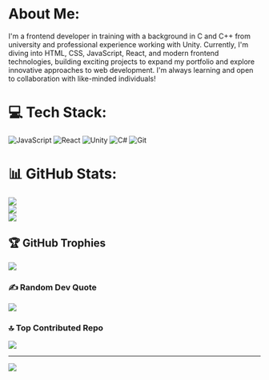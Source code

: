 # About Me:
I'm a frontend developer in training with a background in C and C++ from university and professional experience working with Unity. Currently, I'm diving into HTML, CSS, JavaScript, React, and modern frontend technologies, building exciting projects to expand my portfolio and explore innovative approaches to web development. I'm always learning and open to collaboration with like-minded individuals!

# 💻 Tech Stack:
![JavaScript](https://img.shields.io/badge/javascript-%23323330.svg?style=for-the-badge&logo=javascript&logoColor=%23F7DF1E) ![React](https://img.shields.io/badge/react-%2320232a.svg?style=for-the-badge&logo=react&logoColor=%2361DAFB) ![Unity](https://img.shields.io/badge/unity-%23000000.svg?style=for-the-badge&logo=unity&logoColor=white) ![C#](https://img.shields.io/badge/c%23-%23239120.svg?style=for-the-badge&logo=csharp&logoColor=white) ![Git](https://img.shields.io/badge/git-%23F05033.svg?style=for-the-badge&logo=git&logoColor=white)
# 📊 GitHub Stats:
![](https://github-readme-stats.vercel.app/api?username=bynd1u&theme=neon&hide_border=false&include_all_commits=true&count_private=true)<br/>
![](https://github-readme-streak-stats.herokuapp.com/?user=bynd1u&theme=neon&hide_border=false)<br/>
![](https://github-readme-stats.vercel.app/api/top-langs/?username=bynd1u&theme=neon&hide_border=false&include_all_commits=true&count_private=true&layout=compact)

## 🏆 GitHub Trophies
![](https://github-profile-trophy.vercel.app/?username=bynd1u&theme=neon&no-frame=false&no-bg=true&margin-w=4)

### ✍️ Random Dev Quote
![](https://quotes-github-readme.vercel.app/api?type=horizontal&theme=tokyonight)

### 🔝 Top Contributed Repo
![](https://github-contributor-stats.vercel.app/api?username=bynd1u&limit=5&theme=neon&combine_all_yearly_contributions=true)

---
[![](https://visitcount.itsvg.in/api?id=bynd1u&icon=1&color=13)](https://visitcount.itsvg.in)

<!-- Proudly created with GPRM ( https://gprm.itsvg.in ) -->
